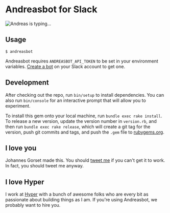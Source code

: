 # Andreasbot for Slack

![Andreas is typing...](http://i.imgur.com/U1SH06d.gif])

## Usage

`$ andreasbot`

Andreasbot requires `ANDREASBOT_API_TOKEN` to be set in your environment
variables. [Create a bot](https://my.slack.com/services/new/bot) on your
Slack account to get one.

## Development

After checking out the repo, run `bin/setup` to install dependencies. You can
also run `bin/console` for an interactive prompt that will allow you to experiment.

To install this gem onto your local machine, run `bundle exec rake install`. To
release a new version, update the version number in `version.rb`, and then run
`bundle exec rake release`, which will create a git tag for the version, push git
commits and tags, and push the `.gem` file to [rubygems.org](https://rubygems.org).

## I love you

Johannes Gorset made this. You should [tweet me](http://twitter.com/jgorset) if you
can't get it to work. In fact, you should tweet me anyway.

## I love Hyper

I work at [Hyper](https://github.com/hyperoslo) with a bunch of awesome folks
who are every bit as passionate about building things as I am. If you're using
Andreasbot, we probably want to hire you.

